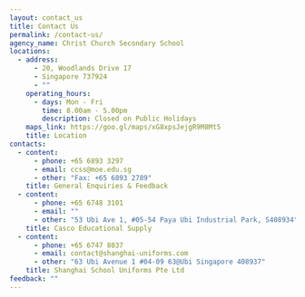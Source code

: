 ```yaml
---
layout: contact_us
title: Contact Us
permalink: /contact-us/
agency_name: Christ Church Secondary School
locations:
  - address:
      - 20, Woodlands Drive 17
      - Singapore 737924
      - ""
    operating_hours:
      - days: Mon - Fri
        time: 8.00am - 5.00pm
        description: Closed on Public Holidays
    maps_link: https://goo.gl/maps/xG8xpsJejgR9M8Mt5
    title: Location
contacts:
  - content:
      - phone: +65 6893 3297
      - email: ccss@moe.edu.sg
      - other: "Fax: +65 6893 2789"
    title: General Enquiries & Feedback
  - content:
      - phone: +65 6748 3101
      - email: ""
      - other: "53 Ubi Ave 1, #05-54 Paya Ubi Industrial Park, S408934"
    title: Casco Educational Supply
  - content:
      - phone: +65 6747 8037
      - email: contact@shanghai-uniforms.com
      - other: "63 Ubi Avenue 1 #04-09 63@Ubi Singapore 408937"
    title: Shanghai School Uniforms Pte Ltd
feedback: ""
---
```

